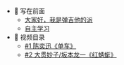 <!-- - [首页](/) -->

- 📍 写在前面
  - [大家好，我是弹吉他的派](/)
  - [自主学习](/self-learning)
- 📅 视频目录
  - [#1 陈奕迅《单车》](/songs/bicycle)
  - [#2 大贯妙子/坂本龙一《红蜻蜓》](/songs/aka-tombo)
